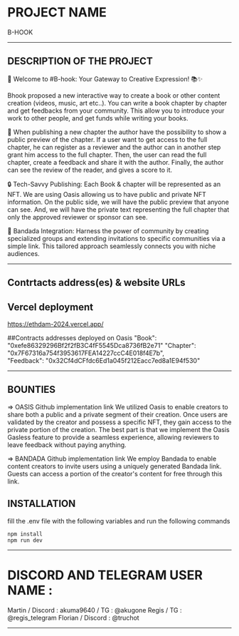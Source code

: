 # PROJECT NAME

B-HOOK

---

## DESCRIPTION OF THE PROJECT

🚀 Welcome to #B-hook: Your Gateway to Creative Expression! 📚✨

Bhook proposed a new interactive way to create a book or other content creation (videos, music, art etc..). You can write a book chapter by chapter and get feedbacks from your community. This allow you to introduce your work to other people, and get funds while writing your books.

📝 When publishing a new chapter the author have the possibility to show a public preview of the chapter. If a user want to get access to the full chapter, he can register as a reviewer and the author can in another step grant him access to the full chapter. Then, the user can read the full chapter, create a feedback and share it with the author. Finally, the author can see the review of the reader, and gives a score to it.

🔒 Tech-Savvy Publishing: Each Book & chapter will be represented as an NFT. We are using Oasis allowing us to have public and private NFT information. On the public side, we will have the public preview that anyone can see. And, we will have the private text representing the full chapter that only the approved reviewer or sponsor can see.

🤝 Bandada Integration: Harness the power of community by creating specialized groups and extending invitations to specific communities via a simple link. This tailored approach seamlessly connects you with niche audiences.

---

## Contrtacts address(es) & website URLs

## Vercel deployment

https://ethdam-2024.vercel.app/

##Contracts addresses deployed on Oasis
"Book": "0xefe86329296Bf2f2fB3C4fF5545Dca8736fB2e71"
"Chapter": "0x7F67316a754f3953617FEA14227ccC4E018f4E7b",  
"Feedback": "0x32Cf4dCFfdc6Ed1a045f212Eacc7ed8a1E94f530"

---

## BOUNTIES

=> OASIS
Github implementation link
We utilized Oasis to enable creators to share both a public and a private segment of their creation. Once users are validated by the creator and possess a specific NFT, they gain access to the private portion of the creation.
The best part is that we implement the Oasis Gasless feature to provide a seamless experience, allowing reviewers to leave feedback without paying anything.

=> BANDADA
Github implementation link
We employ Bandada to enable content creators to invite users using a uniquely generated Bandada link. Guests can access a portion of the creator's content for free through this link.

## INSTALLATION

fill the .env file with the following variables
and run the following commands

```
npm install
npm run dev
```

---

# DISCORD AND TELEGRAM USER NAME :

Martin / Discord : akuma9640 / TG : @akugone
Regis / TG : @regis_telegram
Florian / Discord : @truchot

---
